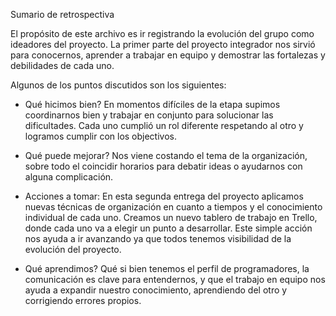 Sumario de retrospectiva

El propósito de este archivo es ir registrando la evolución del grupo como ideadores del proyecto.
La primer parte del proyecto integrador nos sirvió para conocernos, aprender a trabajar en equipo
y demostrar las fortalezas y debilidades de cada uno. 

Algunos de los puntos discutidos son los siguientes:

- Qué hicimos bien?
En momentos difíciles de la etapa supimos coordinarnos bien y trabajar en conjunto para solucionar las dificultades.
Cada uno cumplió un rol diferente respetando al otro y logramos cumplir con los objectivos.

- Qué puede mejorar?
Nos viene costando el tema de la organización, sobre todo el coincidir horarios para debatir ideas o ayudarnos con alguna complicación.

- Acciones a tomar:
En esta segunda entrega del proyecto aplicamos nuevas técnicas de organización
en cuanto a tiempos y el conocimiento individual de cada uno.
Creamos un nuevo tablero de trabajo en Trello, donde cada uno va a elegir un punto a desarrollar. Este simple acción nos ayuda a ir avanzando 
ya que todos tenemos visibilidad de la evolución del proyecto.

- Qué aprendimos?
Qué si bien tenemos el perfil de programadores, la comunicación es clave para entendernos, y que el trabajo en equipo nos ayuda
a expandir nuestro conocimiento, aprendiendo del otro y corrigiendo errores propios.

